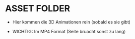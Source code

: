 # ASSET FOLDER

+ Hier kommen die 3D Animationen rein (sobald es sie gibt)

+ WICHTIG: Im MP4 Format (Seite bruacht sonst zu lang)
